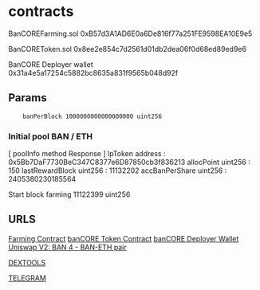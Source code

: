 # contracts

BanCOREFarming.sol
0xB57d3A1AD6E0a6De816f77a251FE9598EA10E9e5

BanCOREToken.sol
0x8ee2e854c7d2561d01db2dea06f0d68ed89ed9e6

BanCORE Deployer wallet
0x31a4e5a17254c5882bc8635a831f9565b048d92f

## Params
		banPerBlock 1000000000000000000 uint256
		

### Initial pool BAN / ETH
[ poolInfo method Response ]
  lpToken   address :  0x5Bb7DaF7730BeC347C8377e6D87850cb3f836213
  allocPoint   uint256 :  150
  lastRewardBlock   uint256 :  11132202
  accBanPerShare   uint256 :  2405380230185564

Start block farming
11122399 uint256

## URLS
[Farming Contract](https://etherscan.io/address/0xb57d3a1ad6e0a6de816f77a251fe9598ea10e9e5#readContract)
[banCORE Token Contract](https://etherscan.io/address/0x8ee2e854c7d2561d01db2dea06f0d68ed89ed9e6#code)
[banCORE Deployer Wallet](https://etherscan.io/address/0x31a4e5a17254c5882bc8635a831f9565b048d92f)
[Uniswap V2: BAN 4 - BAN-ETH pair](https://etherscan.io/address/0x5bb7daf7730bec347c8377e6d87850cb3f836213)

[DEXTOOLS](https://www.dextools.io/app/uniswap/pair-explorer/0x5bb7daf7730bec347c8377e6d87850cb3f836213)

[TELEGRAM](https://t.me/bancore)

